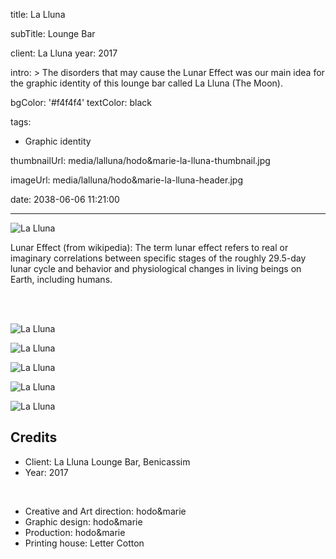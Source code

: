 title: La Lluna

subTitle: Lounge Bar

client: La Lluna
year: 2017

intro: >
  The disorders that may cause the Lunar Effect was our main idea for the graphic identity of this lounge bar called La Lluna (The Moon).

bgColor: '#f4f4f4'
textColor: black

tags:
  - Graphic identity

thumbnailUrl: media/lalluna/hodo&marie-la-lluna-thumbnail.jpg

imageUrl: media/lalluna/hodo&marie-la-lluna-header.jpg

date: 2038-06-06 11:21:00



---

<div class="gallery gallery-1">

![La Lluna](/demo/media/lalluna/hodo&marie-la-lluna-01.jpg)

</div>


Lunar Effect (from wikipedia): The term lunar effect refers to real or imaginary correlations between specific stages of the roughly 29.5-day lunar cycle and behavior and physiological changes in living beings on Earth, including humans. 


<br><br>

<div class="gallery gallery-1">

![La Lluna](/demo/media/lalluna/hodo&marie-la-lluna-02.png)

</div>

<div class="gallery gallery-2">

![La Lluna](/demo/media/lalluna/hodo&marie-la-lluna-03.jpg)

![La Lluna](/demo/media/lalluna/hodo&marie-la-lluna-04.jpg)

</div>

<div class="gallery gallery-1">

![La Lluna](/demo/media/lalluna/hodo&marie-la-lluna-05.jpg)

</div>

<div class="gallery gallery-1">

![La Lluna](/demo/media/lalluna/hodo&marie-la-lluna-06.jpg)

</div>

## Credits

* Client: La Lluna Lounge Bar, Benicassim
* Year: 2017  

<br>

* Creative and Art direction: hodo&marie
* Graphic design: hodo&marie
* Production: hodo&marie
* Printing house: Letter Cotton

